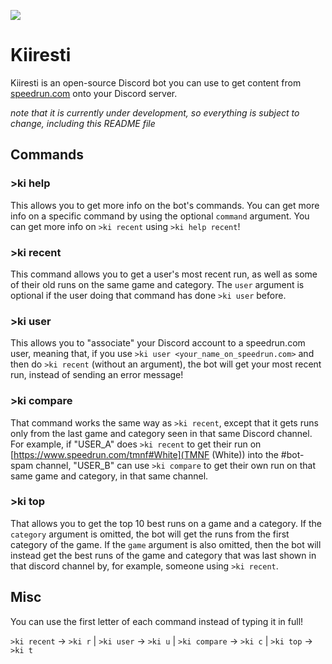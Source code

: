 ![](https://slippy.xyz/files/35269171-ad77-4bba-af37-36d347f0af09)

# Kiiresti

Kiiresti is an open-source Discord bot you can use to get content from [speedrun.com](https://www.speedrun.com) onto your Discord server.

*note that it is currently under development, so everything is subject to change, including this README file*

## Commands

### >ki help <command>

This allows you to get more info on the bot's commands. You can get more info on a specific command by using the optional `command` argument. You can get more info on `>ki recent` using `>ki help recent`!

### >ki recent <user>

This command allows you to get a user's most recent run, as well as some of their old runs on the same game and category. The `user` argument is optional if the user doing that command has done `>ki user` before.

### >ki user <user>

This allows you to "associate" your Discord account to a speedrun.com user, meaning that, if you use `>ki user <your_name_on_speedrun.com>` and then do `>ki recent` (without an argument), the bot will get your most recent run, instead of sending an error message!

### >ki compare <user>

That command works the same way as `>ki recent`, except that it gets runs only from the last game and category seen in that same Discord channel. For example, if "USER_A" does `>ki recent` to get their run on [https://www.speedrun.com/tmnf#White](TMNF (White)) into the #bot-spam channel, "USER_B" can use `>ki compare` to get their own run on that same game and category, in that same channel.

### >ki top <game> <category>

That allows you to get the top 10 best runs on a game and a category. If the `category` argument is omitted, the bot will get the runs from the first category of the game. If the `game` argument is also omitted, then the bot will instead get the best runs of the game and category that was last shown in that discord channel by, for example, someone using `>ki recent`.

## Misc

You can use the first letter of each command instead of typing it in full!

`>ki recent` -> `>ki r` | `>ki user` -> `>ki u` | `>ki compare` -> `>ki c` | `>ki top` -> `>ki t`

